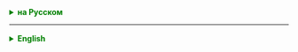 <details style="margin-top: 16px">
  <summary style="cursor: pointer; color: green;"><b>на Русском</b></summary>
## Wrappers

Классы-обертки в Java используются для представления примитивных типов данных как объектов. Примитивные типы данных в Java, такие как `int`, `char` и `double`, не являются объектами. Однако иногда требуется работать с примитивами как с объектами, например, при добавлении их в коллекции или при использовании методов, ожидающих объекты.

Вот список классов-оберток для примитивных типов:

1. `Byte` - обертка для `byte`
2. `Short` - обертка для `short`
3. `Integer` - обертка для `int`
4. `Long` - обертка для `long`
5. `Float` - обертка для `float`
6. `Double` - обертка для `double`
7. `Character` - обертка для `char`
8. `Boolean` - обертка для `boolean`

Основные причины использования классов-оберток:

1. **Добавление в коллекции**: Примитивы напрямую не могут быть добавлены в коллекции, такие как `ArrayList`. С помощью классов-оберток их можно добавить как объекты.

2. **Методы и константы**: Классы-обертки предоставляют ряд полезных методов и констант для работы с соответствующими примитивами. Например, `Integer` предоставляет метод `parseInt` для преобразования строки в целое число.

3. **Поддержка `null`**: Примитивные типы не могут принимать значение `null`, в то время как их обертки могут. Это может быть полезно в некоторых случаях, чтобы отличить "отсутствующее" значение от любого конкретного значения примитива.

4. **Приведение типов**: Автоупаковка и автораспаковка в Java позволяют автоматически конвертировать примитивы в их обертки и наоборот.

Пример автоупаковки и автораспаковки:

```
Integer wrappedInt = 5;  // автоупаковка
int primitiveInt = wrappedInt;  // автораспаковка
```

Однако следует быть осторожным при работе с классами-обертками из-за возможных проблем с производительностью и неожиданным поведением, связанным с автоупаковкой и автораспаковкой.



Особенности работы с классами-обертками, связанные с автоупаковкой и автораспаковкой, могут проявляться в следующих условиях:

1. **Сравнение объектов с использованием `==`**: При использовании оператора `==` для сравнения двух объектов классов-оберток, сравниваются их ссылки, а не их значения. Это может привести к неожиданным результатам, особенно когда используется автоупаковка.

   ```
   Integer a = 127;
   Integer b = 127;
   System.out.println(a == b); // true

   Integer c = 128;
   Integer d = 128;
   System.out.println(c == d); // false
   ```

   В приведенном выше примере для значений от -128 до 127 используются кешированные объекты, поэтому `a` и `b` ссылаются на один и тот же объект. Однако для значений вне этого диапазона создаются новые объекты, и `c` и `d` являются разными объектами.

2. **Производительность**: Автоупаковка и автораспаковка добавляют накладные расходы, так как каждый раз создается новый объект. В циклах или интенсивных вычислениях это может существенно снизить производительность.

Общие (или схожие) методы, которыми обладают классы-обертки:

1. **`valueOf()`**: Преобразует данный тип (обычно строку или примитив) в соответствующий объект класса-обертки.

2. **`parseXxx()`**: Преобразует строку в соответствующий примитивный тип. Например, `Integer.parseInt()` или `Double.parseDouble()`.

3. **`toString()`**: Возвращает строковое представление значения объекта.

4. **`equals(Object obj)`**: Сравнивает текущий объект с указанным объектом на равенство.

5. **`compareTo()`**: Сравнивает текущий объект с другим объектом того же типа.

6. **`XxxValue()`**: Возвращает значение объекта как примитивный тип. Например, `intValue()` для `Integer` или `doubleValue()` для `Double`.

Это общие методы, но стоит отметить, что у каждого класса-обертки могут быть и свои уникальные методы, связанные с особенностями данного примитивного типа.
Все числовые обертки над примитивами в Java наследуются от абстрактного класса `Number`. Это включает в себя следующие классы:

- `Byte`
- `Short`
- `Integer`
- `Long`
- `Float`
- `Double`

Эти классы обладают методами, унаследованными от `Number`, которые позволяют извлекать значение объекта в различных примитивных форматах. К таким методам относятся:

- `byteValue()`
- `shortValue()`
- `intValue()`
- `longValue()`
- `floatValue()`
- `doubleValue()`

Таким образом, вы можете создать объект, например, `Integer`, и затем извлечь его значение в любом другом примитивном числовом формате с помощью соответствующего метода.

## Двусвязные списки

Представьте себе поезд, где каждый вагон — это элемент списка. Каждый вагон связан с предыдущим и следующим вагоном. В каждом вагоне есть:

- Место для хранения пассажира (данные элемента).
- Дверь, ведущая к предыдущему вагону.
- Дверь, ведущая к следующему вагону.

Первый вагон (головной элемент списка) имеет дверь, ведущую только вперед, а последний вагон (хвостовой элемент списка) — только назад.

### Отличие от массива

- **Массивы** — это непрерывные блоки памяти, где каждый элемент располагается рядом с другим. Если вы хотите добавить или удалить элемент из середины массива, вам придется "перемещать" все последующие элементы.

- **Связные списки** не требуют непрерывного блока памяти. Элементы могут быть разбросаны по разным участкам памяти, но связаны между собой указателями (в нашей аналогии — дверьми между вагонами). Это делает вставку или удаление элемента из середины списка более быстрой операцией по сравнению с массивами.

### Преимущества и недостатки


- **Преимущества:**
    - Динамический размер (не требует предварительного объявления размера, как массив).
    - Быстрая вставка или удаление из середины списка (в отличие от массивов).

- **Недостатки:**
    - Занимают больше памяти из-за хранения дополнительных указателей на предыдущий и следующий элементы.
    - Последовательный доступ к элементам (для доступа к элементу необходимо пройти через все предыдущие элементы).
    - Нет прямого доступа к произвольному элементу (как в массиве).

 
**Двусвязные списки — это лишь одна из структур данных**, и в разных задачах может потребоваться использование разных структур. Но понимание основ работы со списками даст вам хорошую основу для изучения других структур данных и алгоритмов


### Практическое упражнение
**Задача:** Создать базовую реализацию двусвязного списка для понимания его внутреннего устройства и методов работы.

- Задача минимум: Реализовать следующие методы:
  - `add(T value)` - добавить элемент в конец списка.
  - `add(int index, T value)` - добавить элемент в указанную позицию.
  - `remove(int index)` - удалить элемент из указанной позиции.
  - `get(int index)` - получить элемент из указанной позиции.
  - `size()` - получить количество элементов в списке.
  - `isEmpty()` - проверить, пуст ли список.
  - `clear()` - очистить список.



</details>

<hr>

<details style="margin-top: 16px">
  <summary style="cursor: pointer; color: green;"><b>English</b></summary>

Here's the translation:

## Wrappers

Wrapper classes in Java are used to represent primitive data types as objects. Primitive data types in Java, such as `int`, `char`, and `double`, are not objects. However, there are times when you need to treat primitives as objects, for instance when adding them to collections or when using methods that expect objects.

Here's a list of wrapper classes for primitive types:

1. `Byte` - wrapper for `byte`
2. `Short` - wrapper for `short`
3. `Integer` - wrapper for `int`
4. `Long` - wrapper for `long`
5. `Float` - wrapper for `float`
6. `Double` - wrapper for `double`
7. `Character` - wrapper for `char`
8. `Boolean` - wrapper for `boolean`

Main reasons for using wrapper classes:

1. **Adding to Collections**: Primitives can't be added directly to collections, like `ArrayList`. With wrapper classes, they can be added as objects.

2. **Methods and Constants**: Wrapper classes offer a range of useful methods and constants to work with their respective primitives. For instance, `Integer` offers the `parseInt` method to convert a string into an integer.

3. **Support for `null`**: Primitive types can't take a `null` value, while their wrappers can. This can be helpful in certain scenarios to distinguish a "missing" value from any specific primitive value.

4. **Type Casting**: Autoboxing and unboxing in Java allows primitives to be automatically converted to their wrappers and vice versa.

Example of autoboxing and unboxing:

```
Integer wrappedInt = 5;  // autoboxing
int primitiveInt = wrappedInt;  // unboxing
```

However, care should be taken when working with wrapper classes due to possible performance issues and unexpected behavior related to autoboxing and unboxing.

Particularities of working with wrapper classes related to autoboxing and unboxing can manifest under the following conditions:

1. **Object comparison using `==`**: When using the `==` operator to compare two wrapper class objects, their references are compared, not their values. This can lead to unexpected results, especially when autoboxing is involved.

   ```
   Integer a = 127;
   Integer b = 127;
   System.out.println(a == b); // true

   Integer c = 128;
   Integer d = 128;
   System.out.println(c == d); // false
   ```

In the example above, for values from -128 to 127, cached objects are used, so `a` and `b` refer to the same object. However, for values outside this range, new objects are created, and `c` and `d` are different objects.

Here's the translation:

2. **Performance**: Autoboxing and unboxing introduce overhead since a new object is created every time. In loops or intensive computations, this can significantly degrade performance.

Common (or similar) methods that wrapper classes possess:

1. **`valueOf()`**: Converts the given type (usually a string or primitive) into the corresponding wrapper class object.

2. **`parseXxx()`**: Converts a string into the corresponding primitive type. For instance, `Integer.parseInt()` or `Double.parseDouble()`.

3. **`toString()`**: Returns the string representation of the object's value.

4. **`equals(Object obj)`**: Compares the current object with the specified object for equality.

5. **`compareTo()`**: Compares the current object with another object of the same type.

6. **`XxxValue()`**: Returns the object's value as a primitive type. For instance, `intValue()` for `Integer` or `doubleValue()` for `Double`.

These are general methods, but it's worth noting that each wrapper class may also have its own unique methods related to the specifics of its primitive type.
All numeric wrappers over primitives in Java inherit from the abstract class `Number`. This includes the following classes:

- `Byte`
- `Short`
- `Integer`
- `Long`
- `Float`
- `Double`

These classes possess methods inherited from `Number` that allow extracting the object's value in various primitive formats. Such methods include:

- `byteValue()`
- `shortValue()`
- `intValue()`
- `longValue()`
- `floatValue()`
- `doubleValue()`

Thus, you can create an object, for instance, `Integer`, and then extract its value in any other primitive numeric format using the respective method.

## Doubly Linked Lists

Imagine a train where each carriage is an element of the list. Each carriage is connected to the previous and next one. In each carriage there is:

- A place to store a passenger (the element's data).
- A door leading to the previous carriage.
- A door leading to the next carriage.

The first carriage (head of the list) has a door only leading forward, while the last carriage (tail of the list) only leads backward.

### Difference from an array

- **Arrays** are continuous memory blocks where each element is next to the other. If you want to add or remove an element from the middle of the array, you'll need to "move" all the subsequent elements.

- **Linked Lists** don't require a continuous block of memory. Elements can be scattered throughout different memory areas but are connected via pointers (in our analogy - doors between carriages). This makes inserting or deleting an element from the middle of the list a faster operation compared to arrays.

### Pros and Cons

- **Pros:**
    - Dynamic size (doesn't require size declaration upfront as arrays do).
    - Quick insertion or removal from the middle of the list (unlike arrays).

- **Cons:**
    - Consumes more memory because of the storage of additional pointers to previous and next elements.
    - Sequential access to elements (to access an element, you have to go through all previous elements).
    - No direct access to a random element (as in arrays).

**Doubly Linked Lists are just one of the data structures,** and different tasks may require using different structures. But understanding the basics of working with lists will give you a solid foundation for studying other data structures and algorithms.

### Practical Exercise
**Task:** Create a basic implementation of a doubly-linked list to understand its internal structure and working methods.

- Minimum task requirements: Implement the following methods:
    - `add(T value)` - add an element to the end of the list.
    - `add(int index, T value)` - add an element to the specified position.
    - `remove(int index)` - delete an element from the specified position.
    - `get(int index)` - retrieve an element from the specified position.
    - `size()` - get the number of elements in the list.
    - `isEmpty()` - check if the list is empty.
    - `clear()` - clear the list.

</details>
